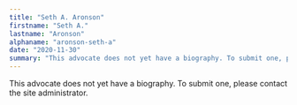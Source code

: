 ```yaml
---
title: "Seth A. Aronson"
firstname: "Seth A."
lastname: "Aronson"
alphaname: "aronson-seth-a"
date: "2020-11-30"
summary: "This advocate does not yet have a biography. To submit one, please contact the site administrator."
---
```

This advocate does not yet have a biography. To submit one, please contact the site administrator.

